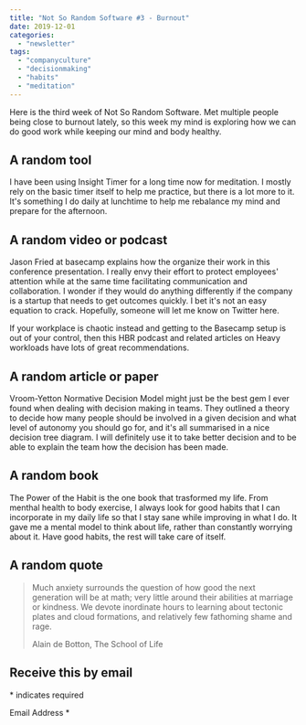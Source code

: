 ```yaml
---
title: "Not So Random Software #3 - Burnout"
date: 2019-12-01
categories: 
  - "newsletter"
tags: 
  - "companyculture"
  - "decisionmaking"
  - "habits"
  - "meditation"
---
```


Here is the third week of Not So Random Software. Met multiple people being close to burnout lately, so this week my mind is exploring how we can do good work while keeping our mind and body healthy.

## A random tool

I have been using Insight Timer for a long time now for meditation. I mostly rely on the basic timer itself to help me practice, but there is a lot more to it. It's something I do daily at lunchtime to help me rebalance my mind and prepare for the afternoon.

## A random video or podcast

Jason Fried at basecamp explains how the organize their work in this conference presentation. I really envy their effort to protect employees' attention while at the same time facilitating communication and collaboration. I wonder if they would do anything differently if the company is a startup that needs to get outcomes quickly. I bet it's not an easy equation to crack. Hopefully, someone will let me know on Twitter here.

If your workplace is chaotic instead and getting to the Basecamp setup is out of your control, then this HBR podcast and related articles on Heavy workloads have lots of great recommendations.

## A random article or paper

Vroom-Yetton Normative Decision Model might just be the best gem I ever found when dealing with decision making in teams. They outlined a theory to decide how many people should be involved in a given decision and what level of autonomy you should go for, and it's all summarised in a nice decision tree diagram. I will definitely use it to take better decision and to be able to explain the team how the decision has been made.

## A random book

The Power of the Habit is the one book that trasformed my life. From menthal health to body exercise, I always look for good habits that I can incorporate in my daily life so that I stay sane while improving in what I do. It gave me a mental model to think about life, rather than constantly worrying about it. Have good habits, the rest will take care of itself.

## A random quote

> Much anxiety surrounds the question of how good the next generation will be at math; very little around their abilities at marriage or kindness. We devote inordinate hours to learning about tectonic plates and cloud formations, and relatively few fathoming shame and rage.
> 
> Alain de Botton, The School of Life

## Receive this by email

\* indicates required

Email Address \*  
  

<script type="text/javascript" src="//s3.amazonaws.com/downloads.mailchimp.com/js/mc-validate.js"></script>

<script type="text/javascript">(function($) {window.fnames = new Array(); window.ftypes = new Array();fnames[0]='EMAIL';ftypes[0]='email';fnames[1]='FNAME';ftypes[1]='text';fnames[2]='LNAME';ftypes[2]='text';fnames[3]='ADDRESS';ftypes[3]='address';fnames[4]='PHONE';ftypes[4]='phone';fnames[5]='BIRTHDAY';ftypes[5]='birthday';}(jQuery));var $mcj = jQuery.noConflict(true);</script>
